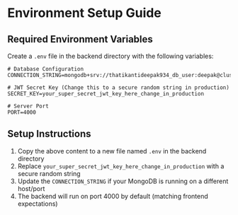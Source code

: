 # Environment Setup Guide

## Required Environment Variables

Create a `.env` file in the backend directory with the following variables:

```env
# Database Configuration
CONNECTION_STRING=mongodb+srv://thatikantideepak934_db_user:deepak@cluster0.k4ewqe4.mongodb.net/foodrecipe

# JWT Secret Key (Change this to a secure random string in production)
SECRET_KEY=your_super_secret_jwt_key_here_change_in_production

# Server Port
PORT=4000
```

## Setup Instructions

1. Copy the above content to a new file named `.env` in the backend directory
2. Replace `your_super_secret_jwt_key_here_change_in_production` with a secure random string
3. Update the `CONNECTION_STRING` if your MongoDB is running on a different host/port
4. The backend will run on port 4000 by default (matching frontend expectations)
